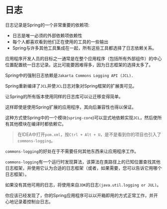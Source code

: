 # 日志

日志记录是Spring的一个非常重要的依赖项:

- 日志是唯一必须的外部依赖项依赖性
- 每个人都喜欢看到他们正在使用的工具的一些输出
- Spring与许多其他工具集成在一起，所有这些工具都选择了日志依赖关系。


应用程序开发人员的目标之一通常是在整个应用程序（包括所有外部组件）的中心位置配置统一日志记录。这比可能要困难得多，因为日志框架的选择太多了。

Spring中的强制日志依赖是`Jakarta Commons Logging API (JCL).`

Spring重新编译了`JCL`并使`JCL`日志对象对Spring框架的扩展类可见。

让Spring的所有版本使用同样的日志库可以让迁移变得简单。

这样即使是使用Spring扩展的应用程序，其向后兼容性也得以保证。

这种方式使Spring中的一个模块(`spring-core`)可以显式地依赖实现`JCL`，然后使所有其他模块在编译时都依赖它。

> 在IDEA中打开`pom.xml`，按`Ctrl + Alt + U`，是不是看到你的项目也引入了`commons-logging`。

`commons-logging`的好处在于不需要任何其他东西来让应用程序工作。

`commons-logging`有一个运行时发现算法，该算法在类路径上的已知位置查找其他日志框架，并使用它认为合适的日志框架（或者，如果需要，您可以告诉它用哪个日志框架）。

如果没有其他可用的日志，将使用来自`JDK`的日志`(java.util.logging or JUL)`。

你应该已经发现了，你的Spring应用程序可以以开箱即用的方式正常工作，并开心地记录着控制台日志。

